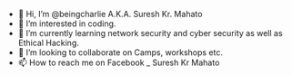 - 👋 Hi, I’m @beingcharlie A.K.A. Suresh Kr.  Mahato
- 👀 I’m interested in coding.
- 🌱 I’m currently learning network security and cyber security as well as Ethical Hacking.
- 💞️ I’m looking to collaborate on Camps, workshops etc.
- 📫 How to reach me on Facebook _ Suresh Kr Mahato

<!---
beingcharlie/beingcharlie is a ✨ special ✨ repository because its `README.md` (this file) appears on your GitHub profile.
You can click the Preview link to take a look at your changes.
--->
